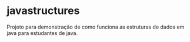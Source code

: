 # javastructures
Projeto para demonstração de como funciona as estruturas de dados em java para estudantes de java.
